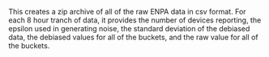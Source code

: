 This creates a zip archive of all of the raw ENPA data in csv format. For each 8 hour tranch of data, it provides
the number of devices reporting, the epsilon used in generating noise, the standard deviation of the debiased data, the debiased values for all of the buckets, and the raw value for all of the buckets. 
